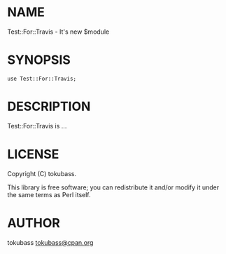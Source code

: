 # NAME

Test::For::Travis - It's new $module

# SYNOPSIS

    use Test::For::Travis;

# DESCRIPTION

Test::For::Travis is ...

# LICENSE

Copyright (C) tokubass.

This library is free software; you can redistribute it and/or modify
it under the same terms as Perl itself.

# AUTHOR

tokubass <tokubass@cpan.org>
